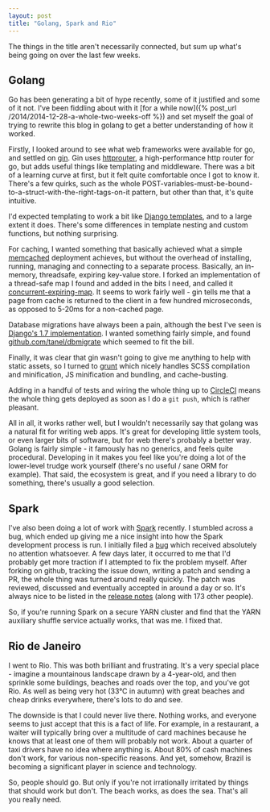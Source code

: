 ```yaml
---
layout: post
title: "Golang, Spark and Rio"
---
```


The things in the title aren't necessarily connected, but sum up what's being going on over the last few weeks.

Golang
---

Go has been generating a bit of hype recently, some of it justified and some of it not. I've been fiddling about with
it [for a while now]({% post_url /2014/2014-12-28-a-whole-two-weeks-off %}) and set myself the goal of trying to rewrite
this blog in golang to get a better understanding of how it worked.

Firstly, I looked around to see what web frameworks were available for go, and settled
on [gin](https://gin-gonic.com/). Gin uses [httprouter](https://github.com/julienschmidt/httprouter), a
high-performance http router for go, but adds useful things like templating and middleware. There was a bit of a
learning curve at first, but it felt quite comfortable once I got to know it. There's a few quirks, such as the whole
POST-variables-must-be-bound-to-a-struct-with-the-right-tags-on-it pattern, but other than that, it's quite intuitive.

I'd expected templating to work a bit like [Django templates](https://docs.djangoproject.com/en/1.7/topics/templates/),
and to a large extent it does. There's some differences in template nesting and custom functions, but nothing
surprising.

For caching, I wanted something that basically achieved what a simple [memcached](http://memcached.org/) deployment
achieves, but without the overhead of installing, running, managing and connecting to a separate process. Basically, an
in-memory, threadsafe, expiring key-value store. I forked an implementation of a thread-safe map I found and added in
the bits I need, and called it [concurrent-expiring-map](https://github.com/growse/concurrent-expiring-map). It seems to
work fairly well - gin tells me that a page from cache is returned to the client in a few hundred microseconds, as
opposed to 5-20ms for a non-cached page.

Database migrations have always been a pain, although the best I've seen
is [Django's 1.7 implementation](https://docs.djangoproject.com/en/1.7/topics/migrations/). I wanted something fairly
simple, and found [github.com/tanel/dbmigrate](https://github.com/tanel/dbmigrate) which seemed to fit the bill.

Finally, it was clear that gin wasn't going to give me anything to help with static assets, so I turned
to [grunt](http://gruntjs.com/) which nicely handles SCSS compilation and minification, JS minification and bundling,
and cache-busting.

Adding in a handful of tests and wiring the whole thing up to [CircleCI](https://circleci.com/) means the whole thing
gets deployed as soon as I do a `git push`, which is rather pleasant.

All in all, it works rather well, but I wouldn't necessarily say that golang was a natural fit for writing web apps.
It's great for developing little system tools, or even larger bits of software, but for web there's probably a better
way. Golang is fairly simple - it famously has no generics, and feels quite procedural. Developing in it makes you feel
like you're doing a lot of the lower-level trudge work yourself (there's no useful / sane ORM for example). That said,
the ecosystem is great, and if you need a library to do something, there's usually a good selection.

Spark
---

I've also been doing a lot of work with [Spark](https://spark.apache.org/) recently. I stumbled across a bug, which
ended up giving me a nice insight into how the Spark development process is run. I initially filed
a [bug](https://issues.apache.org/jira/browse/SPARK-5655) which received absolutely no attention whatsoever. A few days
later, it occurred to me that I'd probably get more traction if I attempted to fix the problem myself. After forking on
github, tracking the issue down, writing a patch and sending a PR, the whole thing was turned around really quickly. The
patch was reviewed, discussed and eventually accepted in around a day or so. It's always nice to be listed in
the [release notes](https://spark.apache.org/releases/spark-release-1-3-0.html) (along with 173 other people).

So, if you're running Spark on a secure YARN cluster and find that the YARN auxiliary shuffle service actually works,
that was me. I fixed that.

Rio de Janeiro
---

I went to Rio. This was both brilliant and frustrating. It's a very special place - imagine a mountainous landscape
drawn by a 4-year-old, and then sprinkle some buildings, beaches and roads over the top, and you've got Rio. As well as
being very hot (33°C in autumn) with great beaches and cheap drinks everywhere, there's lots to do and see.

The downside is that I could never live there. Nothing works, and everyone seems to just accept that this is a fact of
life. For example, in a restaurant, a waiter will typically bring over a multitude of card machines because he knows
that at least one of them will probably not work. About a quarter of taxi drivers have no idea where anything is. About
80% of cash machines don't work, for various non-specific reasons. And yet, somehow, Brazil is becoming a significant
player in science and technology.

So, people should go. But only if you're not irrationally irritated by things that should work but don't. The beach
works, as does the sea. That's all you really need.
